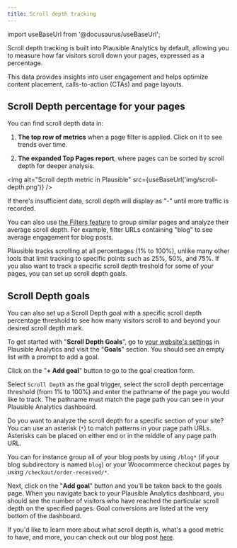 ```yaml
---
title: Scroll depth tracking
---
```


import useBaseUrl from '@docusaurus/useBaseUrl';

Scroll depth tracking is built into Plausible Analytics by default, allowing you to measure how far visitors scroll down your pages, expressed as a percentage.

This data provides insights into user engagement and helps optimize content placement, calls-to-action (CTAs) and page layouts.

## Scroll Depth percentage for your pages

You can find scroll depth data in:

1.  **The top row of metrics** when a page filter is applied. Click on it to see trends over time.

2.  **The expanded Top Pages report**, where pages can be sorted by scroll depth for deeper analysis.

<img alt="Scroll depth metric in Plausible" src={useBaseUrl('img/scroll-depth.png')} />

If there's insufficient data, scroll depth will display as "-" until more traffic is recorded.

You can also use [the Filters feature](filters-segments.md) to group similar pages and analyze their average scroll depth. For example, filter URLs containing "blog" to see average engagement for blog posts.

Plausible tracks scrolling at all percentages (1% to 100%), unlike many other tools that limit tracking to specific points such as 25%, 50%, and 75%. If you also want to track a specific scroll depth treshold for some of your pages, you can set up scroll depth goals.

## Scroll Depth goals

You can also set up a Scroll Depth goal with a specific scroll depth percentage threshold to see how many visitors scroll to and beyond your desired scroll depth mark.

To get started with "**Scroll Depth Goals**", go to [your website's settings](website-settings.md) in Plausible Analytics and visit the "**Goals**" section. You should see an empty list with a prompt to add a goal.

Click on the "**+ Add goal**" button to go to the goal creation form.

Select `Scroll Depth` as the goal trigger, select the scroll depth percentage threshold (from 1% to 100%) and enter the pathname of the page you would like to track. The pathname must match the page path you can see in your Plausible Analytics dashboard.

Do you want to analyze the scroll depth for a specific section of your site? You can use an asterisk (`*`) to match patterns in your page path URLs. Asterisks can be placed on either end or in the middle of any page path URL.

You can for instance group all of your blog posts by using `/blog*` (if your blog subdirectory is named `blog`) or your Woocommerce checkout pages by using `/checkout/order-received/*`. 

Next, click on the "**Add goal**" button and you’ll be taken back to the goals page. When you navigate back to your Plausible Analytics dashboard, you should see the number of visitors who have reached the particular scroll depth on the specified pages. Goal conversions are listed at the very bottom of the dashboard.

If you'd like to learn more about what scroll depth is, what's a good metric to have, and more, you can check out our blog post [here](https://plausible.io/blog/scroll-depth-tracking).
